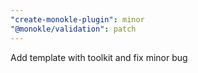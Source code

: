 ```yaml
---
"create-monokle-plugin": minor
"@monokle/validation": patch
---
```


Add template with toolkit and fix minor bug
